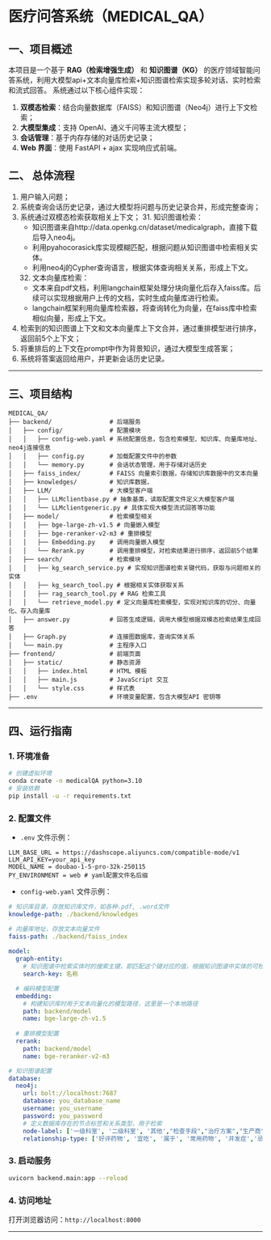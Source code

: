 # 医疗问答系统（MEDICAL_QA）

## 一、项目概述

本项目是一个基于 **RAG（检索增强生成）** 和 **知识图谱（KG）** 的医疗领域智能问答系统，利用大模型api+文本向量库检索+知识图谱检索实现多轮对话、实时检索和流式回答。
系统通过以下核心组件实现：

1. **双模态检索**：结合向量数据库（FAISS）和知识图谱（Neo4j）进行上下文检索；
2. **大模型集成**：支持 OpenAI、通义千问等主流大模型；
3. **会话管理**：基于内存存储的对话历史记录；
4. **Web 界面**：使用 FastAPI + ajax 实现响应式前端。

## 二、 总体流程
1. 用户输入问题；
2. 系统查询会话历史记录，通过大模型将问题与历史记录合并，形成完整查询；
3. 系统通过双模态检索获取相关上下文；
   31. 知识图谱检索：
    - 知识图谱来自http://data.openkg.cn/dataset/medicalgraph，直接下载后导入neo4j。
    - 利用pyahocorasick库实现模糊匹配，根据问题从知识图谱中检索相关实体。
    - 利用neo4j的Cypher查询语言，根据实体查询相关关系，形成上下文。
    32. 文本向量库检索：
    - 文本来自pdf文档，利用langchain框架处理分块向量化后存入faiss库。后续可以实现根据用户上传的文档，实时生成向量库进行检索。
    - langchain框架利用向量库检索器，将查询转化为向量，在faiss库中检索相似向量，形成上下文。
5. 检索到的知识图谱上下文和文本向量库上下文合并，通过重排模型进行排序，返回前5个上下文；
4. 将重排后的上下文在prompt中作为背景知识，通过大模型生成答案；
5. 系统将答案返回给用户，并更新会话历史记录。

---

## 三、项目结构

```
MEDICAL_QA/
├── backend/                # 后端服务
│   ├── config/             # 配置模块
│   │   ├── config-web.yaml # 系统配置信息，包含检索模型、知识库、向量库地址、neo4j连接信息
│   │   ├── config.py       # 加载配置文件中的参数
│   │   └── memory.py       # 会话状态管理，用于存储对话历史
│   ├── faiss_index/        # FAISS 向量索引数据，存储知识库数据中的文本向量
│   ├── knowledges/         # 知识库数据，
│   ├── LLM/                # 大模型客户端
│   │   ├── LLMclientbase.py # 抽象基类，读取配置文件定义大模型客户端
│   │   └── LLMclientgeneric.py # 具体实现大模型流式回答等功能
│   ├── model/              # 检索模型相关
│   │   ├── bge-large-zh-v1.5 # 向量嵌入模型
│   │   ├── bge-reranker-v2-m3 # 重排模型
│   │   ├── Embedding.py    # 调用向量嵌入模型
│   │   └── Rerank.py       # 调用重排模型，对检索结果进行排序，返回前5个结果
│   ├── search/             # 检索模块
│   │   ├── kg_search_service.py # 实现知识图谱检索关键代码，获取与问题相关的实体
│   │   ├── kg_search_tool.py # 根据相关实体获取关系
│   │   ├── rag_search_tool.py # RAG 检索工具
│   │   └── retrieve_model.py # 定义向量库检索模型，实现对知识库的切分、向量化、存入向量库
│   ├── answer.py           # 回答生成逻辑，调用大模型根据双模态检索结果生成回答
│   ├── Graph.py            # 连接图数据库，查询实体关系
│   └── main.py             # 主程序入口
├── frontend/               # 前端页面
│   ├── static/             # 静态资源
│   │   ├── index.html      # HTML 模板
│   │   ├── main.js         # JavaScript 交互
│   │   └── style.css       # 样式表
├── .env                    # 环境变量配置，包含大模型API 密钥等
```

---


## 四、运行指南

### 1. 环境准备

```bash
# 创建虚拟环境
conda create -n medicalQA python=3.10
# 安装依赖
pip install -u -r requirements.txt
```

### 2. 配置文件

- `.env` 文件示例：

```env
LLM_BASE_URL = https://dashscope.aliyuncs.com/compatible-mode/v1
LLM_API_KEY=your_api_key
MODEL_NAME = doubao-1-5-pro-32k-250115
PY_ENVIRONMENT = web # yaml配置文件名后缀
```

- `config-web.yaml` 文件示例：
```yaml
# 知识库目录，存放知识库文件，如各种.pdf, .word文件
knowledge-path: ./backend/knowledges

# 向量库地址，存放文本向量文件
faiss-path: ./backend/faiss_index
 
model:
  graph-entity:
    # 知识图谱中检索实体时的搜索主键，即匹配这个键对应的值，根据知识图谱中实体的可检索属性
    search-key: 名称

  # 编码模型配置
  embedding: 
    # 构建知识库时用于文本向量化的模型路径，这里是一个本地路径
    path: backend/model
    name: bge-large-zh-v1.5
  
  # 重排模型配置
  rerank:
    path: backend/model
    name: bge-reranker-v2-m3

# 知识图谱配置
database:
  neo4j:
    url: bolt://localhost:7687
    database: you_database_name
    username: you_username
    password: you_password
    # 定义数据库存在的节点标签和关系类型，用于检索
    node-label: ['一级科室', '二级科室', '其他',"检查手段","治疗方案","生产商","疾病","症状","药物","食物","食谱"]
    relationship-type: ['好评药物', '宜吃', '属于', '常用药物', '并发症','忌吃','所属科室','推荐食谱','治疗方法','生产药品','症状','诊断建议']
```

### 3. 启动服务

```bash
uvicorn backend.main:app --reload
```

### 4. 访问地址

打开浏览器访问：`http://localhost:8000`

---

